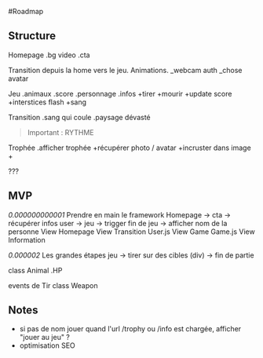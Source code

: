 #Roadmap

## Structure

Homepage
.bg video
.cta

Transition     depuis la home vers le jeu. Animations.
_webcam auth
_chose avatar

Jeu
.animaux
.score
.personnage
.infos
+tirer
+mourir
+update score
+interstices flash
+sang

Transition
.sang qui coule
.paysage dévasté
  > Important : RYTHME

Trophée
.afficher trophée
+récupérer photo / avatar
+incruster dans image
+

???



## MVP

*0.000000000001* Prendre en main le framework
Homepage -> cta -> récupérer infos user -> jeu -> trigger fin de jeu -> afficher nom de la personne
View Homepage
View Transition
  User.js
View Game
  Game.js
View Information

*0.000002* Les grandes étapes
jeu -> tirer sur des cibles (div) -> fin de partie

class Animal
.HP

events de Tir
class Weapon



## Notes

- si pas de nom jouer quand l'url /trophy ou /info est chargée, afficher "jouer au jeu" ?
- optimisation SEO